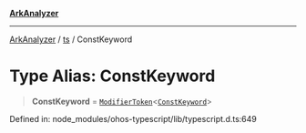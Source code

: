 [**ArkAnalyzer**](../../../../README.md)

***

[ArkAnalyzer](../../../../globals.md) / [ts](../README.md) / ConstKeyword

# Type Alias: ConstKeyword

> **ConstKeyword** = [`ModifierToken`](../interfaces/ModifierToken.md)\<[`ConstKeyword`](../enumerations/SyntaxKind.md#constkeyword)\>

Defined in: node\_modules/ohos-typescript/lib/typescript.d.ts:649
